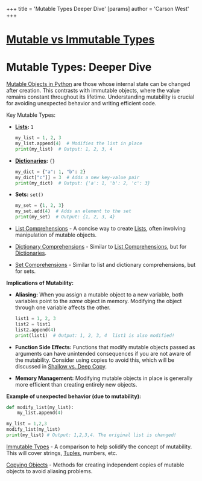 +++
 title = 'Mutable Types Deeper Dive'
[params]
	author = 'Carson West'
+++
# [Mutable vs Immutable Types](./../mutable-vs-immutable-types/)
# Mutable Types: Deeper Dive

[Mutable Objects in Python](./../mutable-objects-in-python/) are those whose internal state can be changed after creation.  This contrasts with immutable objects, where the value remains constant throughout its lifetime.  Understanding mutability is crucial for avoiding unexpected behavior and writing efficient code.

Key Mutable Types:

* **[Lists](./../lists/):**  `1`
    ```python
    my_list = 1, 2, 3
    my_list.append(4)  # Modifies the list in place
    print(my_list)  # Output: 1, 2, 3, 4
    ```

* **[Dictionaries](./../dictionaries/):** `{}`
    ```python
    my_dict = {"a": 1, "b": 2}
    my_dict["c"]] = 3  # Adds a new key-value pair
    print(my_dict)  # Output: {'a': 1, 'b': 2, 'c': 3}
    ```

* **Sets:** `set()`
    ```python
    my_set = {1, 2, 3}
    my_set.add(4)  # Adds an element to the set
    print(my_set)  # Output: {1, 2, 3, 4}
    ```

* [List Comprehensions](./../list-comprehensions/) -  A concise way to create [Lists](./../lists/), often involving manipulation of mutable objects.


* [Dictionary Comprehensions](./../dictionary-comprehensions/) - Similar to [List Comprehensions](./../list-comprehensions/), but for [Dictionaries](./../dictionaries/).


* [Set Comprehensions](./../set-comprehensions/) -  Similar to list and dictionary comprehensions, but for sets.


**Implications of Mutability:**

* **Aliasing:** When you assign a mutable object to a new variable, both variables point to the *same* object in memory. Modifying the object through one variable affects the other.

    ```python
    list1 = 1, 2, 3
    list2 = list1
    list2.append(4)
    print(list1)  # Output: 1, 2, 3, 4  list1 is also modified!
    ```

* **Function Side Effects:**  Functions that modify mutable objects passed as arguments can have unintended consequences if you are not aware of the mutability.  Consider using copies to avoid this, which will be discussed in [Shallow vs. Deep Copy](./../shallow-vs.-deep-copy/).

* **Memory Management:**  Modifying mutable objects in place is generally more efficient than creating entirely new objects.


**Example of unexpected behavior (due to mutability):**

```python
def modify_list(my_list):
    my_list.append(4)

my_list = 1,2,3
modify_list(my_list)
print(my_list) # Output: 1,2,3,4. The original list is changed!
```

[Immutable Types](./../immutable-types/) - A comparison to help solidify the concept of mutability.  This will cover strings, [Tuples](./../tuples/), numbers, etc.

[Copying Objects](./../copying-objects/) -  Methods for creating independent copies of mutable objects to avoid aliasing problems.
